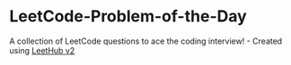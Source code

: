 # LeetCode-Problem-of-the-Day
A collection of LeetCode questions to ace the coding interview! - Created using [LeetHub v2](https://github.com/arunbhardwaj/LeetHub-2.0)
